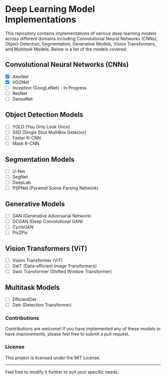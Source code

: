 # Deep Learning Model Implementations

This repository contains implementations of various deep learning models across different domains including Convolutional Neural Networks (CNNs), Object Detection, Segmentation, Generative Models, Vision Transformers, and Multitask Models. Below is a list of the models covered:

## Convolutional Neural Networks (CNNs)
- [x] AlexNet
- [x] VGGNet
- [ ] Inception (GoogLeNet) - In Progress
- [ ] ResNet
- [ ] DenseNet

## Object Detection Models
- [ ] YOLO (You Only Look Once)
- [ ] SSD (Single Shot MultiBox Detector)
- [ ] Faster R-CNN
- [ ] Mask R-CNN

## Segmentation Models
- [ ] U-Net
- [ ] SegNet
- [ ] DeepLab
- [ ] PSPNet (Pyramid Scene Parsing Network)

## Generative Models
- [ ] GAN (Generative Adversarial Network)
- [ ] DCGAN (Deep Convolutional GAN)
- [ ] CycleGAN
- [ ] Pix2Pix

## Vision Transformers (ViT)
- [ ] Vision Transformer (ViT)
- [ ] DeiT (Data-efficient Image Transformers)
- [ ] Swin Transformer (Shifted Window Transformer)

## Multitask Models
- [ ] EfficientDet
- [ ] Detr (Detection Transformer)

### Contributions
Contributions are welcome! If you have implemented any of these models or have improvements, please feel free to submit a pull request.

### License
This project is licensed under the MIT License.

---

Feel free to modify it further to suit your specific needs.
